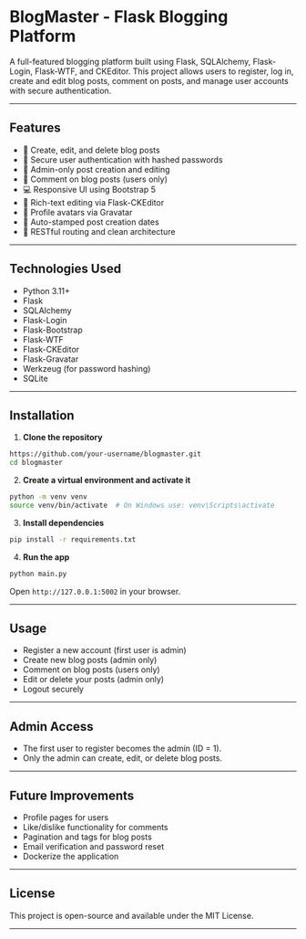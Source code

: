 # BlogMaster - Flask Blogging Platform

A full-featured blogging platform built using Flask, SQLAlchemy, Flask-Login, Flask-WTF, and CKEditor. This project allows users to register, log in, create and edit blog posts, comment on posts, and manage user accounts with secure authentication.

---

## Features

* 🧾 Create, edit, and delete blog posts
* 🔐 Secure user authentication with hashed passwords
* 🧑 Admin-only post creation and editing
* 💬 Comment on blog posts (users only)
* 💻 Responsive UI using Bootstrap 5
* 🎨 Rich-text editing via Flask-CKEditor
* 👤 Profile avatars via Gravatar
* 📆 Auto-stamped post creation dates
* 📄 RESTful routing and clean architecture

---

## Technologies Used

* Python 3.11+
* Flask
* SQLAlchemy
* Flask-Login
* Flask-Bootstrap
* Flask-WTF
* Flask-CKEditor
* Flask-Gravatar
* Werkzeug (for password hashing)
* SQLite

---

## Installation

1. **Clone the repository**

```bash
https://github.com/your-username/blogmaster.git
cd blogmaster
```

2. **Create a virtual environment and activate it**

```bash
python -m venv venv
source venv/bin/activate  # On Windows use: venv\Scripts\activate
```

3. **Install dependencies**

```bash
pip install -r requirements.txt
```

4. **Run the app**

```bash
python main.py
```

Open `http://127.0.0.1:5002` in your browser.

---

## Usage

* Register a new account (first user is admin)
* Create new blog posts (admin only)
* Comment on blog posts (users only)
* Edit or delete your posts (admin only)
* Logout securely

---

## Admin Access

* The first user to register becomes the admin (ID = 1).
* Only the admin can create, edit, or delete blog posts.

---

## Future Improvements

* Profile pages for users
* Like/dislike functionality for comments
* Pagination and tags for blog posts
* Email verification and password reset
* Dockerize the application

---

## License

This project is open-source and available under the MIT License.

---
